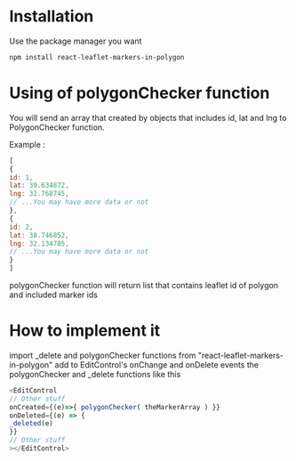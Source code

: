 # Installation
Use the package manager you want

```bash 
npm install react-leaflet-markers-in-polygon
```
# Using of polygonChecker function 

You will send an array that created by objects that includes id, lat and lng to PolygonChecker function.

Example :
```javascript
[
{
id: 1,
lat: 39.634872,
lng: 32.768745,
// ...You may have more data or not
},
{
id: 2,
lat: 38.746852,
lng: 32.134785,
// ...You may have more data or not
}
]
```
polygonChecker function will return list that contains leaflet id of polygon and included marker ids

# How to implement it

import  _delete and polygonChecker functions from "react-leaflet-markers-in-polygon"
add to EditControl's onChange and onDelete events the polygonChecker and _delete functions like this
```javascript
<EditControl
// Other stuff
onCreated={(e)=>{ polygonChecker( theMarkerArray ) }}
onDeleted={(e) => {
_deleted(e)
}}
// Other stuff
></EditControl>
```
